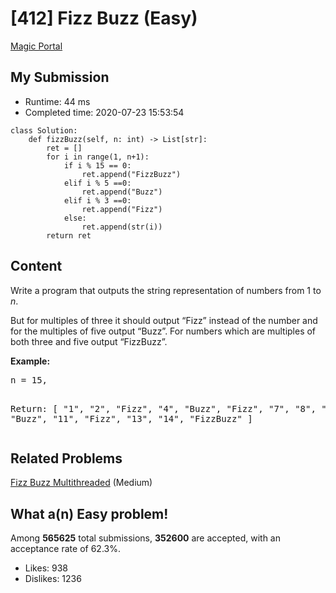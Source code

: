 # [412] Fizz Buzz (Easy)



[Magic Portal](https://leetcode.com/problems/fizz-buzz/)

## My Submission

- Runtime: 44 ms
- Completed time: 2020-07-23 15:53:54

```python3
class Solution:
    def fizzBuzz(self, n: int) -> List[str]:
        ret = []
        for i in range(1, n+1):
            if i % 15 == 0:
                ret.append("FizzBuzz")
            elif i % 5 ==0:
                ret.append("Buzz")
            elif i % 3 ==0:
                ret.append("Fizz")
            else:
                ret.append(str(i))
        return ret
```

## Content
<p>Write a program that outputs the string representation of numbers from 1 to <i>n</i>.</p>

<p>But for multiples of three it should output “Fizz” instead of the number and for the multiples of five output “Buzz”. For numbers which are multiples of both three and five output “FizzBuzz”.</p>

<p><b>Example:</b>
<pre>
n = 15,

Return:
[
    "1",
    "2",
    "Fizz",
    "4",
    "Buzz",
    "Fizz",
    "7",
    "8",
    "Fizz",
    "Buzz",
    "11",
    "Fizz",
    "13",
    "14",
    "FizzBuzz"
]
</pre>
</p>

## Related Problems
[Fizz Buzz Multithreaded](https://leetcode.com/problems/fizz-buzz-multithreaded/) (Medium) <br>

## What a(n) Easy problem!
Among **565625** total submissions, **352600** are accepted, with an acceptance rate of 62.3%. <br>

- Likes: 938
- Dislikes: 1236

